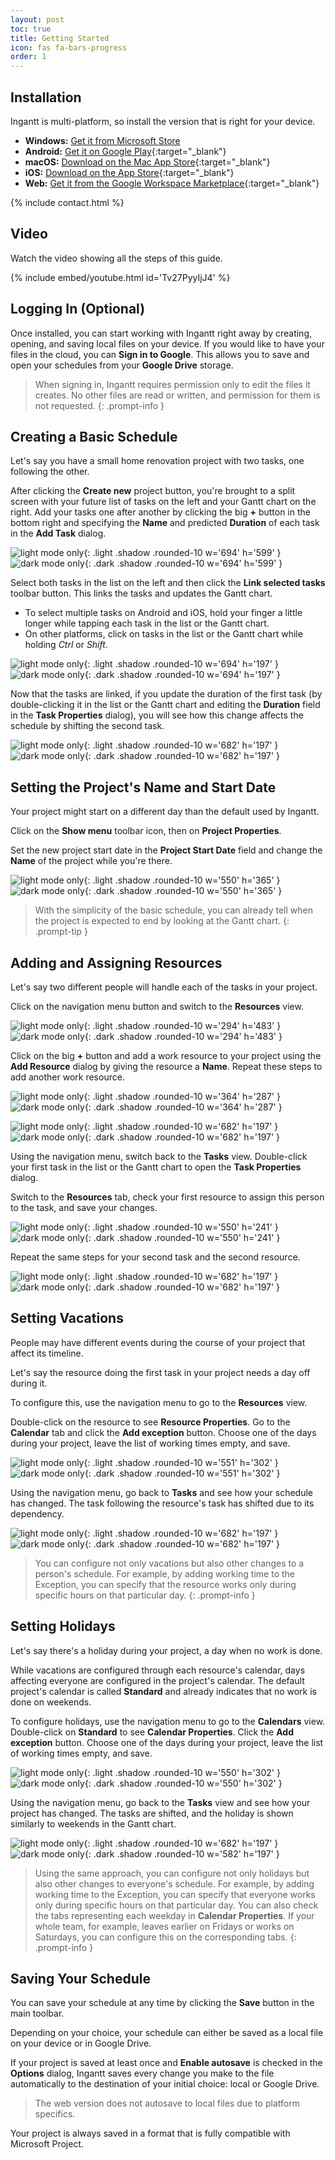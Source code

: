 ```yaml
---
layout: post
toc: true
title: Getting Started
icon: fas fa-bars-progress
order: 1
---
```


## Installation

Ingantt is multi-platform, so install the version that is right for your device.

- **Windows:** [Get it from Microsoft Store](ms-windows-store://pdp/?productid=9NHQ26QV09F6)
- **Android:** [Get it on Google Play](https://play.google.com/store/apps/details?id=com.ingantt_development.ingantt){:target="_blank"}
- **macOS:** [Download on the Mac App Store](https://apps.apple.com/us/app/ingantt/id6450835363){:target="_blank"}
- **iOS:** [Download on the App Store](https://apps.apple.com/us/app/ingantt-project-scheduling/id6466750274){:target="_blank"}
- **Web:** [Get it from the Google Workspace Marketplace](https://workspace.google.com/marketplace/app/ingantt/286119906331){:target="_blank"}

{% include contact.html %}

## Video

Watch the video showing all the steps of this guide.

{% include embed/youtube.html id='Tv27PyyIjJ4' %}

## Logging In (Optional)

Once installed, you can start working with Ingantt right away by creating, opening, and saving local files on your device. If you would like to have your files in the cloud, you can **Sign in to Google**. This allows you to save and open your schedules from your **Google Drive** storage.

> When signing in, Ingantt requires permission only to edit the files it creates. No other files are read or written, and permission for them is not requested.
{: .prompt-info }

## Creating a Basic Schedule

Let's say you have a small home renovation project with two tasks, one following the other.

After clicking the **Create new** project button, you're brought to a split screen with your future list of tasks on the left and your Gantt chart on the right. Add your tasks one after another by clicking the big **+** button in the bottom right and specifying the **Name** and predicted **Duration** of each task in the **Add Task** dialog.

![light mode only](/tabs/images/add_task.png){: .light  .shadow .rounded-10 w='694' h='599' }
![dark mode only](/tabs/images/add_task_d.png){: .dark .shadow .rounded-10 w='694' h='599' }

Select both tasks in the list on the left and then click the **Link selected tasks** toolbar button. This links the tasks and updates the Gantt chart.

- To select multiple tasks on Android and iOS, hold your finger a little longer while tapping each task in the list or the Gantt chart.
- On other platforms, click on tasks in the list or the Gantt chart while holding _Ctrl_ or _Shift_.

![light mode only](/tabs/images/link.png){: .light  .shadow .rounded-10 w='694' h='197' }
![dark mode only](/tabs/images/link_d.png){: .dark .shadow .rounded-10 w='694' h='197' }

Now that the tasks are linked, if you update the duration of the first task (by double-clicking it in the list or the Gantt chart and editing the **Duration** field in the **Task Properties** dialog), you will see how this change affects the schedule by shifting the second task.

![light mode only](/tabs/images/gantt.png){: .light  .shadow .rounded-10 w='682' h='197' }
![dark mode only](/tabs/images/gantt_d.png){: .dark .shadow .rounded-10 w='682' h='197' }

## Setting the Project's Name and Start Date

Your project might start on a different day than the default used by Ingantt.

Click on the **Show menu** toolbar icon, then on **Project Properties**.

Set the new project start date in the **Project Start Date** field and change the **Name** of the project while you're there.

![light mode only](/tabs/images/project_name.png){: .light .shadow .rounded-10 w='550' h='365' }
![dark mode only](/tabs/images/project_name_d.png){: .dark .shadow .rounded-10 w='550' h='365' }

> With the simplicity of the basic schedule, you can already tell when the project is expected to end by looking at the Gantt chart.
{: .prompt-tip }

## Adding and Assigning Resources

Let's say two different people will handle each of the tasks in your project.

Click on the navigation menu button and switch to the **Resources** view.

![light mode only](/tabs/images/nav.png){: .light .shadow .rounded-10 w='294' h='483' }
![dark mode only](/tabs/images/nav_d.png){: .dark .shadow .rounded-10 w='294' h='483' }

Click on the big **+** button and add a work resource to your project using the **Add Resource** dialog by giving the resource a **Name**. Repeat these steps to add another work resource.

![light mode only](/tabs/images/add_resource.png){: .light .shadow .rounded-10 w='364' h='287' }
![dark mode only](/tabs/images/add_resource_d.png){: .dark .shadow .rounded-10 w='364' h='287' }

![light mode only](/tabs/images/resources.png){: .light .shadow .rounded-10 w='682' h='197' }
![dark mode only](/tabs/images/resources_d.png){: .dark .shadow .rounded-10 w='682' h='197' }

Using the navigation menu, switch back to the **Tasks** view. Double-click your first task in the list or the Gantt chart to open the **Task Properties** dialog.

Switch to the **Resources** tab, check your first resource to assign this person to the task, and save your changes.

![light mode only](/tabs/images/assignments.png){: .light .shadow .rounded-10 w='550' h='241' }
![dark mode only](/tabs/images/assignments_d.png){: .dark .shadow .rounded-10 w='550' h='241' }

Repeat the same steps for your second task and the second resource.

![light mode only](/tabs/images/resources_gantt.png){: .light .shadow .rounded-10 w='682' h='197' }
![dark mode only](/tabs/images/resources_gantt_d.png){: .dark .shadow .rounded-10 w='682' h='197' }

## Setting Vacations

People may have different events during the course of your project that affect its timeline.

Let's say the resource doing the first task in your project needs a day off during it.

To configure this, use the navigation menu to go to the **Resources** view.

Double-click on the resource to see **Resource Properties**. Go to the **Calendar** tab and click the **Add exception** button. Choose one of the days during your project, leave the list of working times empty, and save.

![light mode only](/tabs/images/day_off.png){: .light .shadow .rounded-10 w='551' h='302' }
![dark mode only](/tabs/images/day_off_d.png){: .dark .shadow .rounded-10 w='551' h='302' }

Using the navigation menu, go back to **Tasks** and see how your schedule has changed. The task following the resource's task has shifted due to its dependency.

![light mode only](/tabs/images/vacation.png){: .light .shadow .rounded-10 w='682' h='197' }
![dark mode only](/tabs/images/vacation_d.png){: .dark .shadow .rounded-10 w='682' h='197' }

> You can configure not only vacations but also other changes to a person's schedule. For example, by adding working time to the Exception, you can specify that the resource works only during specific hours on that particular day.
{: .prompt-info }

## Setting Holidays

Let's say there's a holiday during your project, a day when no work is done.

While vacations are configured through each resource's calendar, days affecting everyone are configured in the project's calendar. The default project's calendar is called **Standard** and already indicates that no work is done on weekends.

To configure holidays, use the navigation menu to go to the **Calendars** view. Double-click on **Standard** to see **Calendar Properties**. Click the **Add exception** button. Choose one of the days during your project, leave the list of working times empty, and save.

![light mode only](/tabs/images/holiday.png){: .light .shadow .rounded-10 w='550' h='302' }
![dark mode only](/tabs/images/holiday_d.png){: .dark .shadow .rounded-10 w='550' h='302' }

Using the navigation menu, go back to the **Tasks** view and see how your project has changed. The tasks are shifted, and the holiday is shown similarly to weekends in the Gantt chart.

![light mode only](/tabs/images/final.png){: .light .shadow .rounded-10 w='682' h='197' }
![dark mode only](/tabs/images/final_d.png){: .dark .shadow .rounded-10 w='582' h='197' }

> Using the same approach, you can configure not only holidays but also other changes to everyone's schedule. For example, by adding working time to the Exception, you can specify that everyone works only during specific hours on that particular day. You can also check the tabs representing each weekday in **Calendar Properties**. If your whole team, for example, leaves earlier on Fridays or works on Saturdays, you can configure this on the corresponding tabs.
{: .prompt-info }

## Saving Your Schedule

You can save your schedule at any time by clicking the **Save** button in the main toolbar.

Depending on your choice, your schedule can either be saved as a local file on your device or in Google Drive.

If your project is saved at least once and **Enable autosave** is checked in the **Options** dialog, Ingantt saves every change you make to the file automatically to the destination of your initial choice: local or Google Drive.

> The web version does not autosave to local files due to platform specifics.

Your project is always saved in a format that is fully compatible with Microsoft Project.
